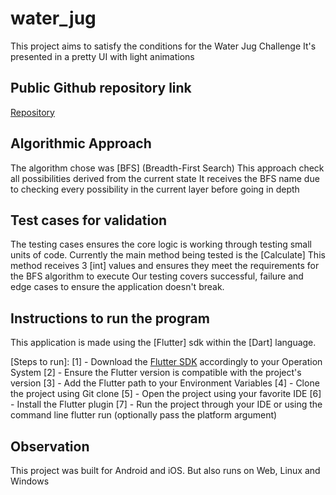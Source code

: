 # water_jug

This project aims to satisfy the conditions for the Water Jug Challenge
It's presented in a pretty UI with light animations

## Public Github repository link
<a href="https://github.com/JulioCRFilho/water_jug">Repository</a>

## Algorithmic Approach
The algorithm chose was [BFS] (Breadth-First Search)
This approach check all possibilities derived from the current state
It receives the BFS name due to checking every possibility in the current layer before going in depth

## Test cases for validation
The testing cases ensures the core logic is working through testing small units of code.
Currently the main method being tested is the [Calculate]
This method receives 3 [int] values and ensures they meet the requirements for the BFS algorithm to execute
Our testing covers successful, failure and edge cases to ensure the application doesn't break.

## Instructions to run the program
This application is made using the [Flutter] sdk within the [Dart] language.

[Steps to run]:
    [1] - Download the <a href="https://docs.flutter.dev/get-started/install">Flutter SDK</a> accordingly to your Operation System
    [2] - Ensure the Flutter version is compatible with the project's version
    [3] - Add the Flutter path to your Environment Variables
    [4] - Clone the project using Git clone
    [5] - Open the project using your favorite IDE
    [6] - Install the Flutter plugin
    [7] - Run the project through your IDE or using the command line flutter run (optionally pass the platform argument)

## Observation
This project was built for Android and iOS. But also runs on Web, Linux and Windows
